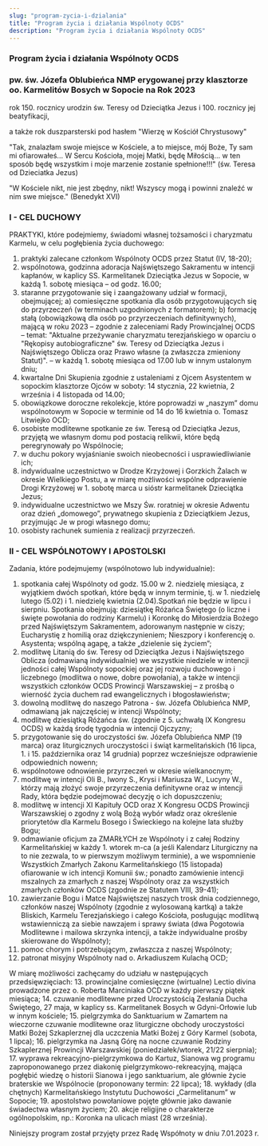 ```yaml
---
slug: "program-zycia-i-dzialania"
title: "Program życia i działania Wspólnoty OCDS"
description: "Program życia i działania Wspólnoty OCDS"
---
```


### Program życia i działania Wspólnoty OCDS
### pw. św. Józefa Oblubieńca NMP erygowanej przy klasztorze oo. Karmelitów Bosych w Sopocie na Rok 2023

rok 150. rocznicy urodzin św. Teresy od Dzieciątka Jezus i 100. rocznicy jej beatyfikacji,

a także rok duszparsterski pod hasłem "Wierzę w Kościół Chrystusowy"



"Tak, znalazłam swoje miejsce w Kościele, a to miejsce, mój Boże, Ty sam mi ofiarowałeś... W Sercu Kościoła, mojej Matki, będę Miłością... w ten sposób będę wszystkim i moje marzenie zostanie spełnione!!!"
(św. Teresa od Dzieciatka Jezus)

"W Kościele nikt, nie jest zbędny, nikt! Wszyscy mogą i powinni znaleźć w nim swe miejsce."
                                                                                         (Benedykt XVI)
                                                                                         
### I - CEL DUCHOWY
PRAKTYKI, które podejmiemy, świadomi własnej tożsamości i charyzmatu Karmelu, w celu pogłębienia życia duchowego:

1. praktyki zalecane członkom Wspólnoty OCDS przez Statut (IV, 18-20); 
2. wspólnotowa, godzinna adoracja Najświętszego Sakramentu w intencji kapłanów, w kaplicy SS. Karmelitanek Dzieciątka Jezus w Sopocie, w każdą 1. sobotę miesiąca – od godz. 16.00; 
3. staranne przygotowanie się i zaangażowany udział w formacji, obejmującej;
 a) comiesięczne spotkania dla osób przygotowujących się do przyrzeczeń (w terminach uzgodnionych z formatorem);
 b) formację stałą (obowiązkową dla osób po przyrzeczeniach definitywnych), mającą w roku 2023 – zgodnie z zaleceniami Rady Prowincjalnej OCDS – temat:  "Aktualne przeżywanie charyzmatu terezjańskiego w oparciu o "Rękopisy autobiograficzne" św. Teresy od Dzieciątka Jezus i Najświętszego Oblicza oraz Prawo własne (a zwłaszcza zmieniony Statut)".  – w każdą 1. sobotę miesiąca od 17.00 lub w innym ustalonym dniu;
4. kwartalne Dni Skupienia zgodnie z ustaleniami z Ojcem Asystentem w sopockim klasztorze Ojców w soboty: 14 stycznia, 22 kwietnia, 2 września i 4 listopada od 14.00;
5. obowiązkowe doroczne rekolekcje, które poprowadzi  w „naszym” domu wspólnotowym w Sopocie w terminie od 14 do 16 kwietnia o. Tomasz Litwiejko OCD;
6. osobiste modlitewne spotkanie ze św. Teresą od Dzieciątka Jezus, przyjętą we własnym domu pod postacią relikwii, które będą peregrynowały po Wspólnocie;
7. w duchu pokory wyjaśnianie swoich nieobecności i usprawiedliwianie ich;
8. indywidualne uczestnictwo w Drodze Krzyżowej i Gorzkich Żalach w okresie Wielkiego Postu, a w miarę możliwości wspólne odprawienie Drogi Krzyżowej w 1. sobotę marca u sióstr karmelitanek Dzieciątka Jezus;
9. indywidualne uczestnictwo we Mszy Św. roratniej w okresie Adwentu oraz dzień „domowego”, prywatnego skupienia z Dzieciątkiem Jezus, przyjmując Je w progi własnego domu;
10. osobisty rachunek sumienia z realizacji przyrzeczeń.

### II - CEL WSPÓLNOTOWY I APOSTOLSKI
Zadania, które podejmujemy (wspólnotowo lub indywidualnie):

1. spotkania całej Wspólnoty od godz. 15.00 w  2. niedzielę miesiąca, z wyjątkiem  dwóch spotkań, które będą w innym terminie, tj. w 1. niedzielę lutego (5.02) i 1. niedzielę kwietnia (2.04).Spotkań nie będzie w lipcu i sierpniu. Spotkania obejmują: dziesiątkę Różańca Świętego (o liczne i święte powołania do rodziny Karmelu) i Koronkę do Miłosierdzia Bożego przed Najświętszym Sakramentem, adorowanym następnie w ciszy; Eucharystię z homilią oraz dziękczynieniem; Nieszpory i  konferencję o. Asystenta; wspólną agapę, a także „dzielenie się życiem”; 
2. modlitwę Litanią do św. Teresy od Dzieciątka Jezus i Najświętszego Oblicza (odmawianą indywidualnie) we wszystkie niedziele w intencji jedności całej Wspólnoty sopockiej oraz jej rozwoju duchowego i liczebnego (modlitwa o nowe, dobre powołania), a także  w intencji wszystkich członków OCDS Prowincji Warszawskiej – z prośbą o wierność życia duchem rad ewangelicznych i błogosławieństw; 
3. dowolną modlitwę do naszego Patrona - św. Józefa Oblubieńca NMP, odmawianą jak najczęściej w intencji  Wspólnoty;
4. modlitwę dziesiątką Różańca św. (zgodnie z 5. uchwałą IX Kongresu OCDS) w każdą środę tygodnia w intencji Ojczyzny;
5. przygotowanie się  do uroczystości św. Józefa Oblubieńca NMP (19 marca) oraz liturgicznych uroczystości i świąt karmelitańskich (16 lipca, 1. i 15. października oraz 14 grudnia)  poprzez wcześniejsze odprawienie odpowiednich nowenn;
6. wspólnotowe odnowienie przyrzeczeń w okresie wielkanocnym;
7. modlitwę w intencji  Oli B., Iwony S., Krysi i Mariusza W., Lucyny W., którzy mają  złożyć swoje przyrzeczenia definitywne oraz w intencji Rady, która będzie podejmować decyzję o ich dopuszczeniu;
8. modlitwę w intencji XI Kapituły OCD oraz X Kongresu OCDS Prowincji Warszawskiej o zgodny z wolą Bożą wybór władz oraz określenie priorytetów dla Karmelu Bosego i Świeckiego na kolejne lata służby Bogu;
9. odmawianie oficjum za ZMARŁYCH ze Wspólnoty i z całej Rodziny Karmelitańskiej w każdy 1. wtorek m-ca (a jeśli Kalendarz Liturgiczny na to nie zezwala, to w pierwszym możliwym terminie), a we wspomnienie Wszystkich Zmarłych Zakonu Karmelitańskiego (15 listopada) ofiarowanie w ich intencji Komunii św.; ponadto zamówienie intencji mszalnych za zmarłych z naszej Wspólnoty oraz za wszystkich zmarłych członków OCDS (zgodnie ze Statutem VIII, 39-41);
10. zawierzanie Bogu i Matce Najświętszej naszych trosk dnia codziennego,  członków naszej  Wspólnoty (zgodnie z wylosowaną kartką) a także Bliskich, Karmelu Terezjańskiego i całego Kościoła, posługując modlitwą wstawienniczą za siebie nawzajem i sprawy świata (dwa Pogotowia Modlitewne i mailowa skrzynka intencji, a także indywidualne prośby skierowane do Wspólnoty);
11. pomoc chorym i potrzebującym, zwłaszcza z naszej Wspólnoty;
12. patronat misyjny Wspólnoty nad o. Arkadiuszem Kulachą OCD;


W miarę możliwości zachęcamy do udziału w następujących przedsięwzięciach: 
13. prowincjalne comiesięczne (wirtualne) Lectio divina prowadzone przez o. Roberta Marciniaka OCD w każdy pierwszy piątek miesiąca;
14. czuwanie modlitewne przed Uroczystością Zesłania Ducha Świętego, 27 maja, w kaplicy ss. Karmelitanek Bosych w Gdyni-Orłowie lub w innym kościele;
15. pielgrzymka do Sanktuarium w Zamartem na wieczorne czuwanie modlitewne oraz liturgiczne obchody uroczystości Matki Bożej Szkaplerznej dla uczczenia Matki Bożej z Góry Karmel (sobota, 1 lipca);
16. pielgrzymka na Jasną Górę na nocne czuwanie Rodziny Szkaplerznej Prowincji Warszawskiej (poniedziałek/wtorek, 21/22 sierpnia);
17. wyprawa rekreacyjno-pielgrzymkowa do Kartuz, Sianowa wg programu zaproponowanego przez diakonię pielgrzymkowo-rekreacyjną, mająca pogłębić wiedzę o historii Sianowa i jego sanktuarium, ale głównie życie braterskie we Wspólnocie (proponowany termin: 22 lipca);
18.  wykłady (dla chętnych) Karmelitańskiego Instytutu Duchowości „Carmelitanum” w Sopocie;
19. apostolstwo powołaniowe pojęte głównie jako dawanie świadectwa własnym życiem;
20. akcje religijne o charakterze ogólnopolskim, np.: Koronka na ulicach miast (28 września).

Niniejszy program został przyjęty przez Radę Współnoty w dniu 7.01.2023 r.


